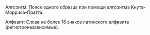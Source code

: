 Алгоритм: Поиск одного образца при помощи алгоритма Кнута-Морриса-Пратта.

Алфавит: Слова не более 16 знаков латинского алфавита (регистронезависимые).
